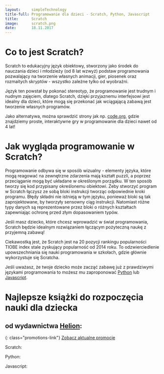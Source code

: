 ```yaml
---
layout:     simpleTechnology
title-full: Programowanie dla dzieci - Scratch, Python, Javascript
title:      Scratch
image:		scratch.png
date:       18.11.2017
---
```


# Co to jest Scratch?

Scratch to edukacyjny język obiektowy, stworzony jako środek do nauczania dzieci i młodzieży (od 8 lat wzwyż) podstaw programowania pozwalający na tworzenie własnych animacji, gier, piosenek oraz rozmaitych skryptów - wszystko zależne tylko od wyobraźni.

Język ten powstał by pokonać stereotyp, że programowanie jest trudnym i nudnym zajęciem, dlatego Scratch, dzięki przyjaznemu interfejsowi jest idealny dla dzieci, które mogą się przekonać jak wciągającą zabawą jest tworzenie własnych programów.

Jako alternatywa, można sprawdzić strony jak np. [code.org](https://studio.code.org/courses), gdzie znajdziemy proste, interaktywne gry w programowanie dla dzieci nawet od 4 lat!

# Jak wygląda programowanie w Scratch?

Programowanie odbywa się w sposób wizualny - elementy języka, które mogą reagować na zewnętrzne zdarzenia mają kształt puzzli, a poprzez przeciąganie mogą być układane w określonym porządku. W ten sposób tworzy się kod przypisany określonemu obiektowi. Żeby stworzyć program w Scratch łączysz ze sobą bloki instrukcji tworząc odpowiednie kroki programu. Błędy składni nie istnieją w tym języku, ponieważ bloki są tak zaprojektowane, by tworzyły sensowny ciąg instrukcji. Natomiast różne typy danych są reprezentowane przez bloki o różnych kształtach zapewniając ochronę przed złym dopasowaniem typów.

Jeśli masz dziecko, które chcesz wprowadzić w świat programowania, Scratch będzie idealnym rozwiązaniem łączącym pożyteczną naukę z przyjemną zabawą!

Ciekawostką jest, że Scratch jest na 20 pozycji rankingu popularności TIOBE index  stale zyskujący popularność od 2014 roku. To odzwierciedlenie upowszechniania się nauki programowania w szkołach, gdzie głównie wykorzystuje się Scratcha.

Jeśli uważasz, że twoje dziecko może zacząć zabawę już z prawdziwymi językami programowania to możesz mu zaproponować [Python](/technologie/python) lub [Javascript](/technologie/javascript).

# Najlepsze książki do rozpoczęcia nauki dla dziecka
## od wydawnictwa [Helion](http://helion.pl/view/9102Q):

{: class="promotions-link"}
[Zobacz aktualne promocje](http://helion.pl/page/9102Q/promocje)


Scratch:

<div class="book">
    <script src="http://helion.pl/plugins/new/ksiazkasm.phi?id=scrabt&nr=9102Q&size=181&utf8=1"></script>
</div>

<div class="book">
    <script src="http://helion.pl/plugins/new/ksiazkasm.phi?id=a_03cg&nr=9102Q&size=181&utf8=1"></script>
</div>

<div class="book">
    <script src="http://helion.pl/plugins/new/ksiazkasm.phi?id=scrakp&nr=9102Q&size=181&utf8=1"></script>
</div>

Python:

<div class="book">
    <script src="http://helion.pl/plugins/new/ksiazkasm.phi?id=hellow&nr=9102Q&size=181&utf8=1"></script>
</div>

<div class="book">
    <script src="http://helion.pl/plugins/new/ksiazkasm.phi?id=a_03ch&nr=9102Q&size=181&utf8=1"></script>
</div>

<div class="book">
    <script src="http://helion.pl/plugins/new/ksiazkasm.phi?id=a_03ca&nr=9102Q&size=181&utf8=1"></script>
</div>

Javascript:

<div class="book">
    <script src="http://helion.pl/plugins/new/ksiazkasm.phi?id=a_0352&nr=9102Q&size=181&utf8=1"></script>
</div>
